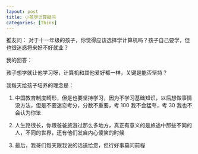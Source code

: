 ```yaml
---
layout: post
title: 小孩学计算疑问
categories: [Think]
---
```


推友问： 对于十一年级的孩子，你觉得应该选择学计算机吗？孩子自己要学，但也很迷惑将来好不好就业？

我的回答：

孩子想学就让他学习呀，计算机和其他爱好都一样，关键是能否坚持？

我每天给孩子培养的理念是：
1. 中国教育制度畸形，但是也要坚持学习，因为不学习基础知识，以后想做事情没方法，但是不要迷恋考分，分数不重要，考 100 我不会猛夸，考 30 我也不会认为你笨

2. 人生路很长，你跟爸爸旅游过那么多地方，真正有意义的是旅途中那些不同的人，不同的世界，还有他们发自内心傻笑的时候

3. 最后，我哥们每天跟我说的话送给您，但行好事莫问前程
